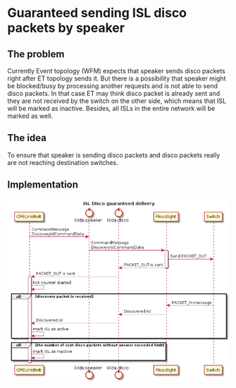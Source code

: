 # Guaranteed sending ISL disco packets by speaker

## The problem
Currently Event topology (WFM) expects that speaker sends disco packets right after ET topology sends it. But there is a possibility that speaker might be blocked/busy by processing another requests and is not able to send disco packets. In that case ET may think disco packet is already sent and they are not received by the switch on the other side, which means that ISL will be marked as inactive. Besides, all ISLs in the entire network will be marked as well.

## The idea
To ensure that speaker is sending disco packets and disco packets really are not reaching destination switches.

## Implementation
![Isl disco](./isl-disco-guaranteed-delivery.png "Disco packets guaranteed sending")
